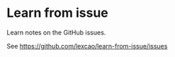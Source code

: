 # Learn from issue

Learn notes on the GitHub issues.

See https://github.com/lexcao/learn-from-issue/issues
